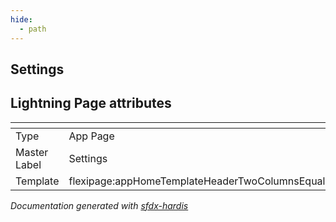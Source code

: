 ```yaml
---
hide:
  - path
---
```


## Settings

## Lightning Page attributes

|<!-- -->|<!-- -->|
|:---|:---|
|Type| App Page|
|Master Label|Settings|
|Template|flexipage:appHomeTemplateHeaderTwoColumnsEqualWidth|




<!-- Page description -->


_Documentation generated with [sfdx-hardis](https://sfdx-hardis.cloudity.com)_
